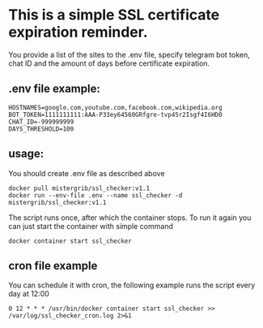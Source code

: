 # This is a simple SSL certificate expiration reminder. 

You provide a list of the sites to the .env file, specify telegram bot token, chat ID and the amount of days before certificate expiration.

## .env file example:
```
HOSTNAMES=google.com,youtube.com,facebook.com,wikipedia.org
BOT_TOKEN=1111111111:AAA-P33ey64560GRfgre-tvp45r2Isgf4I6HD0
CHAT_ID=-999999999
DAYS_THRESHOLD=100
```

## usage:
You should create .env file as described above

```
docker pull mistergrib/ssl_checker:v1.1
docker run --env-file .env --name ssl_checker -d mistergrib/ssl_checker:v1.1
```

The script runs once, after which the container stops.
To run it again you can just start the container with simple command
```
docker container start ssl_checker
```

## cron file example
You can schedule it with cron, the following example runs the script every day at 12:00
```
0 12 * * * /usr/bin/docker container start ssl_checker >> /var/log/ssl_checker_cron.log 2>&1
```
